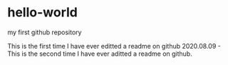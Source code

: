 # hello-world
my first github repository

This is the first time I have ever editted a readme on github
2020.08.09 - This is the second time I have ever aditted a readme on github.
